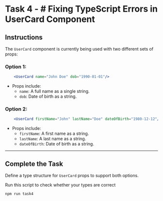 # Task 4 - # Fixing TypeScript Errors in UserCard Component

## Instructions

The `UserCard` component is currently being used with two different sets of props:

### Option 1:

```jsx
    <UserCard name="John Doe" dob="1990-01-01"/>

```

- Props include:
    - `name`: A full name as a single string.
    - `dob`: Date of birth as a string.

### Option 2:

```jsx
    <UserCard firstName="John" lastName="Doe" dateOfBirth="1980-12-12"/>
```

- Props include:
    - `firstName`: A first name as a string.
    - `lastName`: A last name as a string.
    - `dateOfBirth`: Date of birth as a string.

___

## Complete the Task

Define a type structure for `UserCard` props to support both options.

Run this script to check whether your types are correct

```
npm run task4
```